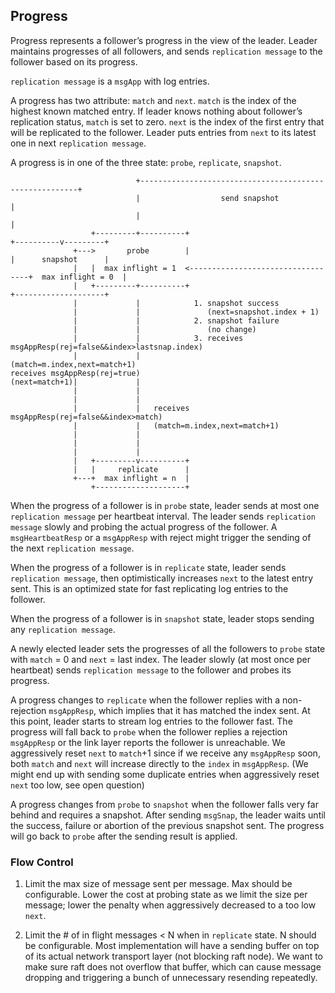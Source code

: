 ## Progress

Progress represents a follower’s progress in the view of the leader. Leader
maintains progresses of all followers, and sends `replication message` to the
follower based on its progress.

`replication message` is a `msgApp` with log entries.

A progress has two attribute: `match` and `next`. `match` is the index of the
highest known matched entry. If leader knows nothing about follower’s
replication status, `match` is set to zero. `next` is the index of the first
entry that will be replicated to the follower. Leader puts entries from `next`
to its latest one in next `replication message`.

A progress is in one of the three state: `probe`, `replicate`, `snapshot`. 

```
                            +--------------------------------------------------------+          
                            |                  send snapshot                         |          
                            |                                                        |          
                  +---------+----------+                                  +----------v---------+
              +--->       probe        |                                  |      snapshot      |
              |   |  max inflight = 1  <----------------------------------+  max inflight = 0  |
              |   +---------+----------+                                  +--------------------+
              |             |            1. snapshot success                                    
              |             |               (next=snapshot.index + 1)                           
              |             |            2. snapshot failure                                    
              |             |               (no change)                                         
              |             |            3. receives msgAppResp(rej=false&&index>lastsnap.index)
              |             |               (match=m.index,next=match+1)                        
receives msgAppResp(rej=true)                                                                   
(next=match+1)|             |                                                                   
              |             |                                                                   
              |             |                                                                   
              |             |   receives msgAppResp(rej=false&&index>match)                     
              |             |   (match=m.index,next=match+1)                                    
              |             |                                                                   
              |             |                                                                   
              |             |                                                                   
              |   +---------v----------+                                                        
              |   |     replicate      |                                                        
              +---+  max inflight = n  |                                                        
                  +--------------------+                                                        
```

When the progress of a follower is in `probe` state, leader sends at most one
`replication message` per heartbeat interval. The leader sends `replication
message` slowly and probing the actual progress of the follower. A
`msgHeartbeatResp` or a `msgAppResp` with reject might trigger the sending of
the next `replication message`.

When the progress of a follower is in `replicate` state, leader sends
`replication message`, then optimistically increases `next` to the latest entry
sent. This is an optimized state for fast replicating log entries to the
follower.

When the progress of a follower is in `snapshot` state, leader stops sending
any `replication message`.

A newly elected leader sets the progresses of all the followers to `probe`
state with `match` = 0 and `next` = last index. The leader slowly (at most once
per heartbeat) sends `replication message` to the follower and probes its
progress.

A progress changes to `replicate` when the follower replies with a
non-rejection `msgAppResp`, which implies that it has matched the index sent.
At this point, leader starts to stream log entries to the follower fast. The
progress will fall back to `probe` when the follower replies a rejection
`msgAppResp` or the link layer reports the follower is unreachable. We
aggressively reset `next` to `match`+1 since if we receive any `msgAppResp`
soon, both `match` and `next` will increase directly to the `index` in
`msgAppResp`. (We might end up with sending some duplicate entries when
aggressively reset `next` too low, see open question)

A progress changes from `probe` to `snapshot` when the follower falls very far
behind and requires a snapshot. After sending `msgSnap`, the leader waits until
the success, failure or abortion of the previous snapshot sent. The progress
will go back to `probe` after the sending result is applied.

### Flow Control

1. Limit the max size of message sent per message. Max should be configurable.
   Lower the cost at probing state as we limit the size per message; lower the
   penalty when aggressively decreased to a too low `next`.

2. Limit the # of in flight messages < N when in `replicate` state. N should be
   configurable. Most implementation will have a sending buffer on top of its
   actual network transport layer (not blocking raft node). We want to make
   sure raft does not overflow that buffer, which can cause message dropping
   and triggering a bunch of unnecessary resending repeatedly.
